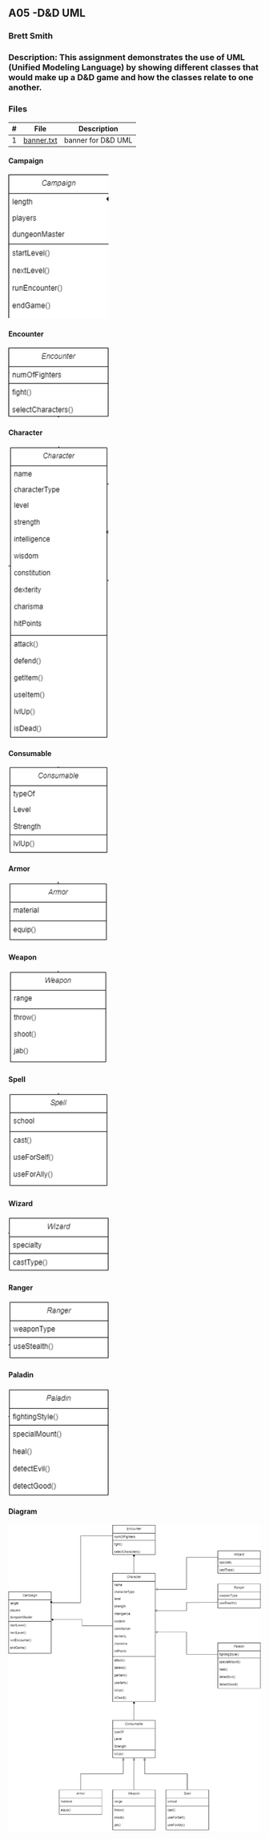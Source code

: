 ## A05 -D&D UML
### Brett Smith
### Description: This assignment demonstrates the use of UML (Unified Modeling Language) by showing different classes that would make up a D&D game and how the classes relate to one another.



### Files

|   #   | File            | Description                                        |
| :---: | --------------- | -------------------------------------------------- |
|   1   | [banner.txt]()         |banner for D&D UML|

#### Campaign

<img src="https://github.com/bsmith578/2143-OOP-Smith/blob/main/Assignments/A05/Images/Campaign.png" width="200">

#### Encounter

<img src="https://github.com/bsmith578/2143-OOP-Smith/blob/main/Assignments/A05/Images/Encounter.png" width="200">

#### Character

<img src="https://github.com/bsmith578/2143-OOP-Smith/blob/main/Assignments/A05/Images/Character.png" width="200">

#### Consumable

<img src="https://github.com/bsmith578/2143-OOP-Smith/blob/main/Assignments/A05/Images/Consumable.png" width="200">

#### Armor

<img src="https://github.com/bsmith578/2143-OOP-Smith/blob/main/Assignments/A05/Images/Armor.png" width="200">

#### Weapon

<img src="https://github.com/bsmith578/2143-OOP-Smith/blob/main/Assignments/A05/Images/Weapon.png" width="200">

#### Spell

<img src="https://github.com/bsmith578/2143-OOP-Smith/blob/main/Assignments/A05/Images/Spell.png" width="200">

#### Wizard

<img src="https://github.com/bsmith578/2143-OOP-Smith/blob/main/Assignments/A05/Images/Wizard.png" width="200">

#### Ranger

<img src="https://github.com/bsmith578/2143-OOP-Smith/blob/main/Assignments/A05/Images/Ranger.png" width="200">

#### Paladin

<img src="https://github.com/bsmith578/2143-OOP-Smith/blob/main/Assignments/A05/Images/Paladin.png" width="200">

#### Diagram

<img src="https://github.com/bsmith578/2143-OOP-Smith/blob/main/Assignments/A05/Images/D%26D.png" width="900">

